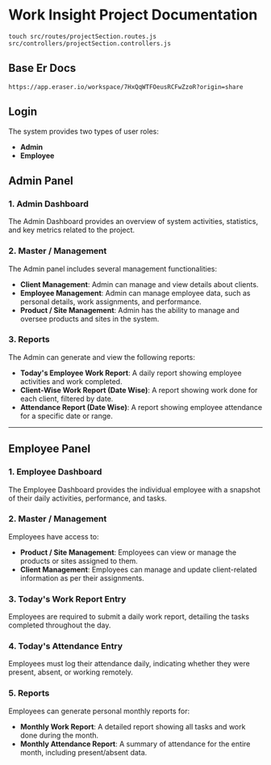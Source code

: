 # Work Insight Project Documentation

```helper
touch src/routes/projectSection.routes.js src/controllers/projectSection.controllers.js
```
## Base Er Docs

```
https://app.eraser.io/workspace/7HxQqWTFOeusRCFwZzoR?origin=share
```

## Login

The system provides two types of user roles:

- **Admin**
- **Employee**

## Admin Panel

### 1. Admin Dashboard

The Admin Dashboard provides an overview of system activities, statistics, and key metrics related to the project.

### 2. Master / Management

The Admin panel includes several management functionalities:

- **Client Management**: Admin can manage and view details about clients.
- **Employee Management**: Admin can manage employee data, such as personal details, work assignments, and performance.
- **Product / Site Management**: Admin has the ability to manage and oversee products and sites in the system.

### 3. Reports

The Admin can generate and view the following reports:

- **Today's Employee Work Report**: A daily report showing employee activities and work completed.
- **Client-Wise Work Report (Date Wise)**: A report showing work done for each client, filtered by date.
- **Attendance Report (Date Wise)**: A report showing employee attendance for a specific date or range.

---

## Employee Panel

### 1. Employee Dashboard

The Employee Dashboard provides the individual employee with a snapshot of their daily activities, performance, and tasks.

### 2. Master / Management

Employees have access to:

- **Product / Site Management**: Employees can view or manage the products or sites assigned to them.
- **Client Management**: Employees can manage and update client-related information as per their assignments.

### 3. Today's Work Report Entry

Employees are required to submit a daily work report, detailing the tasks completed throughout the day.

### 4. Today's Attendance Entry

Employees must log their attendance daily, indicating whether they were present, absent, or working remotely.

### 5. Reports

Employees can generate personal monthly reports for:

- **Monthly Work Report**: A detailed report showing all tasks and work done during the month.
- **Monthly Attendance Report**: A summary of attendance for the entire month, including present/absent data.
